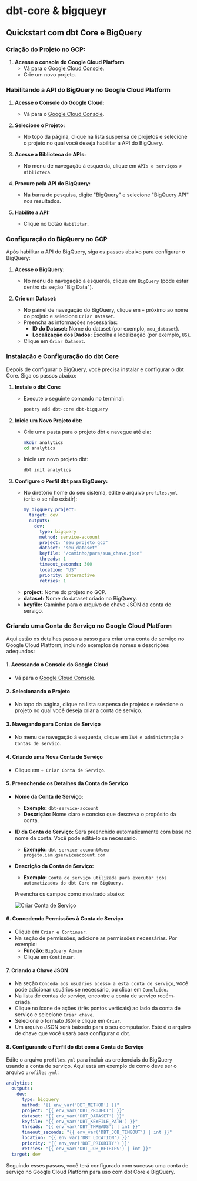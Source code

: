 # dbt-core & bigqueyr

## Quickstart com dbt Core e BigQuery

### Criação do Projeto no GCP:

1. **Acesse o console do Google Cloud Platform**
    - Vá para o [Google Cloud Console](https://console.cloud.google.com/).
    - Crie um novo projeto.

### Habilitando a API do BigQuery no Google Cloud Platform

1. **Acesse o Console do Google Cloud:**
   - Vá para o [Google Cloud Console](https://console.cloud.google.com/).

2. **Selecione o Projeto:**
   - No topo da página, clique na lista suspensa de projetos e selecione o projeto no qual você deseja habilitar a API do BigQuery.

3. **Acesse a Biblioteca de APIs:**
   - No menu de navegação à esquerda, clique em `APIs e serviços` > `Biblioteca`.

4. **Procure pela API do BigQuery:**
   - Na barra de pesquisa, digite "BigQuery" e selecione "BigQuery API" nos resultados.

5. **Habilite a API:**
   - Clique no botão `Habilitar`.

### Configuração do BigQuery no GCP

Após habilitar a API do BigQuery, siga os passos abaixo para configurar o BigQuery:

1. **Acesse o BigQuery:**
   - No menu de navegação à esquerda, clique em `BigQuery` (pode estar dentro da seção "Big Data").

2. **Crie um Dataset:**
   - No painel de navegação do BigQuery, clique em `+` próximo ao nome do projeto e selecione `Criar Dataset`.
   - Preencha as informações necessárias:
     - **ID do Dataset:** Nome do dataset (por exemplo, `meu_dataset`).
     - **Localização dos Dados:** Escolha a localização (por exemplo, `US`).
   - Clique em `Criar Dataset`.

### Instalação e Configuração do dbt Core

Depois de configurar o BigQuery, você precisa instalar e configurar o dbt Core. Siga os passos abaixo:

1. **Instale o dbt Core:**
   - Execute o seguinte comando no terminal:
     ```bash
     poetry add dbt-core dbt-bigquery
     ```

2. **Inicie um Novo Projeto dbt:**
   - Crie uma pasta para o projeto dbt e navegue até ela:
     ```bash
     mkdir analytics
     cd analytics
     ```
   - Inicie um novo projeto dbt:
     ```bash
     dbt init analytics
     ```

3. **Configure o Perfil dbt para BigQuery:**
   - No diretório home do seu sistema, edite o arquivo `profiles.yml` (crie-o se não existir):
     ```yaml
     my_bigquery_project:
       target: dev
       outputs:
         dev:
           type: bigquery
           method: service-account
           project: "seu_projeto_gcp"
           dataset: "seu_dataset"
           keyfile: "/caminho/para/sua_chave.json"
           threads: 1
           timeout_seconds: 300
           location: "US"
           priority: interactive
           retries: 1
     ```
   - **project:** Nome do projeto no GCP.
   - **dataset:** Nome do dataset criado no BigQuery.
   - **keyfile:** Caminho para o arquivo de chave JSON da conta de serviço.

### Criando uma Conta de Serviço no Google Cloud Platform

Aqui estão os detalhes passo a passo para criar uma conta de serviço no Google Cloud Platform, incluindo exemplos de nomes e descrições adequados:

#### 1. Acessando o Console do Google Cloud
- Vá para o [Google Cloud Console](https://console.cloud.google.com/).

#### 2. Selecionando o Projeto
- No topo da página, clique na lista suspensa de projetos e selecione o projeto no qual você deseja criar a conta de serviço.

#### 3. Navegando para Contas de Serviço
- No menu de navegação à esquerda, clique em `IAM e administração` > `Contas de serviço`.

#### 4. Criando uma Nova Conta de Serviço
- Clique em `+ Criar Conta de Serviço`.

#### 5. Preenchendo os Detalhes da Conta de Serviço

- **Nome da Conta de Serviço:**
  - **Exemplo:** `dbt-service-account`
  - **Descrição:** Nome claro e conciso que descreva o propósito da conta.
- **ID da Conta de Serviço:** Será preenchido automaticamente com base no nome da conta. Você pode editá-lo se necessário.
  - **Exemplo:** `dbt-service-account@seu-projeto.iam.gserviceaccount.com`
- **Descrição da Conta de Serviço:**
  - **Exemplo:** `Conta de serviço utilizada para executar jobs automatizados do dbt Core no BigQuery.`

  Preencha os campos como mostrado abaixo:

  ![Criar Conta de Serviço](https://via.placeholder.com/800x400?text=Google+Cloud+Console+-+Criar+Conta+de+Servi%C3%A7o)

#### 6. Concedendo Permissões à Conta de Serviço
- Clique em `Criar e Continuar`.
- Na seção de permissões, adicione as permissões necessárias. Por exemplo:
  - **Função:** `BigQuery Admin`
  - Clique em `Continuar`.

#### 7. Criando a Chave JSON
- Na seção `Conceda aos usuários acesso a esta conta de serviço`, você pode adicionar usuários se necessário, ou clicar em `Concluído`.
- Na lista de contas de serviço, encontre a conta de serviço recém-criada.
- Clique no ícone de ações (três pontos verticais) ao lado da conta de serviço e selecione `Criar chave`.
- Selecione o formato `JSON` e clique em `Criar`.
- Um arquivo JSON será baixado para o seu computador. Este é o arquivo de chave que você usará para configurar o dbt.

#### 8. Configurando o Perfil do dbt com a Conta de Serviço

Edite o arquivo `profiles.yml` para incluir as credenciais do BigQuery usando a conta de serviço. Aqui está um exemplo de como deve ser o arquivo `profiles.yml`:

```yaml
analytics:
  outputs:
    dev:
      type: bigquery
      method: "{{ env_var('DBT_METHOD') }}"
      project: "{{ env_var('DBT_PROJECT') }}"
      dataset: "{{ env_var('DBT_DATASET') }}"
      keyfile: "{{ env_var('DBT_KEYFILE_PATH') }}"
      threads: "{{ env_var('DBT_THREADS') | int }}"
      timeout_seconds: "{{ env_var('DBT_JOB_TIMEOUT') | int }}"
      location: "{{ env_var('DBT_LOCATION') }}"
      priority: "{{ env_var('DBT_PRIORITY') }}"
      retries: "{{ env_var('DBT_JOB_RETRIES') | int }}"
  target: dev
```

Seguindo esses passos, você terá configurado com sucesso uma conta de serviço no Google Cloud Platform para uso com dbt Core e BigQuery.